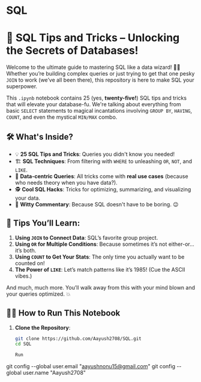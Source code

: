# SQL
# 🧠 SQL Tips and Tricks – Unlocking the Secrets of Databases!

Welcome to the ultimate guide to mastering SQL like a data wizard! 🧙‍♂️ Whether you’re building complex queries or just trying to get that one pesky `JOIN` to work (we’ve all been there), this repository is here to make SQL your superpower.

This `.ipynb` notebook contains 25 (yes, **twenty-five!**) SQL tips and tricks that will elevate your database-fu. We're talking about everything from basic `SELECT` statements to magical incantations involving `GROUP BY`, `HAVING`, `COUNT`, and even the mystical `MIN/MAX` combo.

## 🛠 What's Inside?

- 💡 **25 SQL Tips and Tricks**: Queries you didn't know you needed!
- 🏗 **SQL Techniques**: From filtering with `WHERE` to unleashing `OR`, `NOT`, and `LIKE`.
- 🎯 **Data-centric Queries**: All tricks come with **real use cases** (because who needs theory when you have data?).
- 🕵️ **Cool SQL Hacks**: Tricks for optimizing, summarizing, and visualizing your data.
- 💬 **Witty Commentary**: Because SQL doesn't have to be boring. 😉

## 🚀 Tips You’ll Learn:
1. **Using `JOIN` to Connect Data**: SQL’s favorite group project.
2. **Using `OR` for Multiple Conditions**: Because sometimes it’s not either-or… it’s both.
3. **Using `COUNT` to Get Your Stats**: The only time you actually want to be counted on!
4. **The Power of `LIKE`**: Let’s match patterns like it’s 1985! (Cue the ASCII vibes.)

And much, much more. You’ll walk away from this with your mind blown and your queries optimized. 💥

## 🧑‍💻 How to Run This Notebook
1. **Clone the Repository**:
   ```bash
   git clone https://github.com/Aayush2708/SQL.git
   cd SQL

   Run

  git config --global user.email "aayushnonu15@gmail.com"
  git config --global user.name "Aayush2708"
